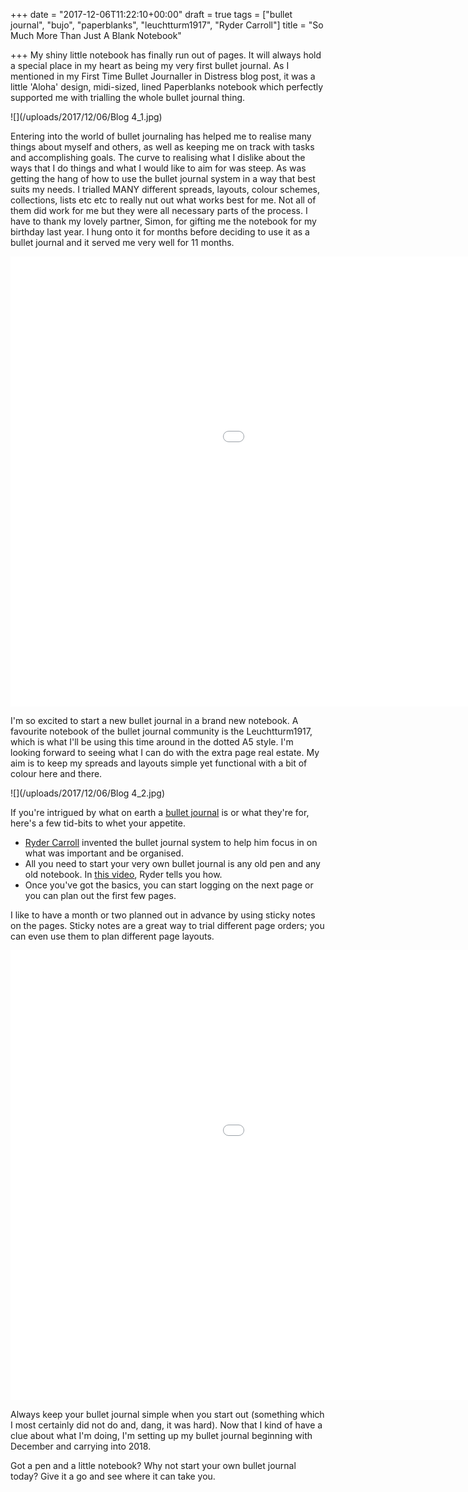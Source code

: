 +++
date = "2017-12-06T11:22:10+00:00"
draft = true
tags = ["bullet journal", "bujo", "paperblanks", "leuchtturm1917", "Ryder Carroll"]
title = "So Much More Than Just A Blank Notebook"

+++
My shiny little notebook has finally run out of pages. It will always hold a special place in my heart as being my very first bullet journal. As I mentioned in my First Time Bullet Journaller in Distress blog post, it was a little 'Aloha' design, midi-sized, lined Paperblanks notebook which perfectly supported me with trialling the whole bullet journal thing.

![](/uploads/2017/12/06/Blog 4_1.jpg)

Entering into the world of bullet journaling has helped me to realise many things about myself and others, as well as keeping me on track with tasks and accomplishing goals. The curve to realising what I dislike about the ways that I do things and what I would like to aim for was steep. As was getting the hang of how to use the bullet journal system in a way that best suits my needs. I trialled MANY different spreads, layouts, colour schemes, collections, lists etc etc to really nut out what works best for me. Not all of them did work for me but they were all necessary parts of the process. I have to thank my lovely partner, Simon, for gifting me the notebook for my birthday last year. I hung onto it for months before deciding to use it as a bullet journal and it served me very well for 11 months.

<iframe src='[https://gfycat.com/ifr/PointedImpassionedCaterpillar](https://gfycat.com/ifr/PointedImpassionedCaterpillar "https://gfycat.com/ifr/PointedImpassionedCaterpillar")' frameborder='0' scrolling='no' width='1280' height='720' allowfullscreen></iframe>

I'm so excited to start a new bullet journal in a brand new notebook. A favourite notebook of the bullet journal community is the Leuchtturm1917, which is what I'll be using this time around in the dotted A5 style. I'm looking forward to seeing what I can do with the extra page real estate. My aim is to keep my spreads and layouts simple yet functional with a bit of colour here and there.

![](/uploads/2017/12/06/Blog 4_2.jpg)

If you're intrigued by what on earth a [bullet journal](http://bulletjournal.com/ "Bullet Journal") is or what they're for, here's a few tid-bits to whet your appetite.

* [Ryder Carroll](http://www.rydercarroll.com/ "Ryder Carroll") invented the bullet journal system to help him focus in on what was important and be organised.
* All you need to start your very own bullet journal is any old pen and any old notebook. In [this video](https://www.youtube.com/watch?v=fm15cmYU0IM "How to Bullet Journal"), Ryder tells you how.
* Once you've got the basics, you can start logging on the next page or you can plan out the first few pages.

I like to have a month or two planned out in advance by using sticky notes on the pages. Sticky notes are a great way to trial different page orders; you can even use them to plan different page layouts.

<iframe src='[https://gfycat.com/ifr/GlossyHarmlessDonkey](https://gfycat.com/ifr/GlossyHarmlessDonkey "https://gfycat.com/ifr/GlossyHarmlessDonkey")' frameborder='0' scrolling='no' width='1280' height='720' allowfullscreen></iframe>

Always keep your bullet journal simple when you start out (something which I most certainly did not do and, dang, it was hard). Now that I kind of have a clue about what I'm doing, I'm setting up my bullet journal beginning with December and carrying into 2018.

Got a pen and a little notebook? Why not start your own bullet journal today? Give it a go and see where it can take you.